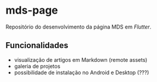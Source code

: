 # mds-page

Repositório do desenvolvimento da página MDS em _Flutter_.

## Funcionalidades

- visualização de artigos em Markdown (remote assets)
- galeria de projetos
- possibilidade de instalação no Android e Desktop (???)
